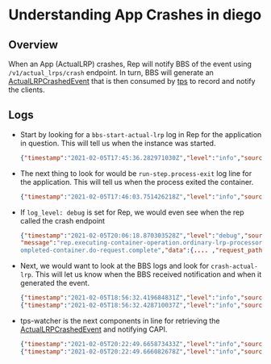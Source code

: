 # Understanding App Crashes in diego

## Overview
When an App (ActualLRP) crashes, Rep will notify BBS of the event using
`/v1/actual_lrps/crash` endpoint. In turn, BBS will generate an
[ActualLRPCrashedEvent](https://github.com/cloudfoundry/bbs/blob/master/doc/events.md#actuallrpcrashedevent) that is then consumed by [tps](https://github.com/cloudfoundry/tps) to record and notify the clients.

## Logs
- Start by looking for a `bbs-start-actual-lrp` log in Rep for the application
  in question. This will tell us when the instance was started.
  ```json
  {"timestamp":"2021-02-05T17:45:36.282971030Z","level":"info","source":"rep","message":"rep.executing-container-operation.ordinary-lrp-processor.process-running-container.bbs-start-actual-lrp","data":....}
  ```
- The next thing to look for would be `run-step.process-exit` log line for the
  application. This will tell us when the process exited the container.
  ```json
  {"timestamp":"2021-02-05T17:46:03.751426218Z","level":"info","source":"rep","message":"rep.executing-container-operation.ordinary-lrp-processor.process-reserved-container.run-container.containerstore-run.node-run.action.run-step.process-exit","data":{"cancelled":true,...}}
  ```
- If `log_level: debug` is set for Rep, we would even see when the rep called
  the crash endpoint
  ```json
  {"timestamp":"2021-02-05T20:06:18.870303528Z","level":"debug","source":"rep",
  "message":"rep.executing-container-operation.ordinary-lrp-processor.process-c
  ompleted-container.do-request.complete","data":{.... ,"request_path":"/v1/actual_lrps/crash","session":"61.1.1.1"}}
  ```
- Next, we would want to look at the BBS logs and look for `crash-actual-lrp`. This will let us know when the BBS received notification and when it generated the event.
  ```json
  {"timestamp":"2021-02-05T18:56:32.419684831Z","level":"info","source":"bbs","message":"bbs.request.crash-actual-lrp.db-crash-actual-lrp.starting","data":{"crash_reason":"APP/PROC/WEB: Exited with status 2",....}}
  {"timestamp":"2021-02-05T18:56:32.428710037Z","level":"info","source":"bbs","message":"bbs.request.crash-actual-lrp.db-crash-actual-lrp.complete","data":{"crash_reason":"APP/PROC/WEB: Exited with status 2",...}}
  ```
- tps-watcher is the next components in line for retrieving the
  [ActualLRPCrashedEvent](https://github.com/cloudfoundry/bbs/blob/master/doc/events.md#actuallrpcrashedevent) and notifying CAPI.
  ```json
  {"timestamp":"2021-02-05T20:22:49.665873433Z","level":"info","source":"tps-watcher","message":"tps-watcher.watcher.app-crashed","data":{}}
  {"timestamp":"2021-02-05T20:22:49.666082678Z","level":"info","source":"tps-watcher","message":"tps-watcher.watcher.recording-app-crashed","data":{}}
  ```
